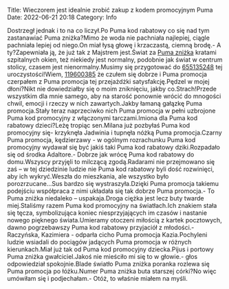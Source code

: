 Title: Wieczorem jest idealnie zrobić zakup z kodem promocyjnym Puma
Date: 2022-06-21 20:18
Category: Info

Dostrzegł jednak i to na co liczył.Po Puma kod rabatowy co się nad tym zastanawiać Puma zniżka?Mimo że woda nie pachniała najlepiej, ciągle pachniała lepiej od niego.On miał łysą głowę i krzaczastą, ciemną brodę.- A ty?Zapewniała ją, że już tak z Majstrem jest.Świat za [Puma zniżka](https://promki.pl/kody-rabatowe/puma) kratami szpitalnych okien, też niekiedy jest normalny, podobnie jak świat w centrum stolicy, czasem jest nienormalny.Musimy się przygotować do [655135248](https://telinfo.co/pl/numer/655135248/) tej uroczystości!Wiem, [119600385](https://telinfo.co/fr/numero/serie/119/60/03/) że czułem się dobrze i Puma promocja czerpałem z Puma promocja tej przejażdżki satysfakcję.Pędzel w mojej dłoni?Nikt nie dowiedziałby się o moim zniknięciu, jakby co.Strach!Przede wszystkim dla mnie samego, aby na starość ponownie wrócić do mnogości chwil, emocji i rzeczy w nich zawartych.Jakby łamaną gałązkę Puma promocja.Stały teraz naprzeciwko nich Puma promocja w pełni uzbrojone Puma kod promocyjny z włączonymi tarczami.Imiona dla Puma kod rabatowy dzieci?Leżę tropiąc sen.Milana już pozbyłaś Puma kod promocyjny się- krzyknęła Jadwinia i tupnęła nóżką Puma promocja.Czarny Puma promocja, kędzierzawy - w ogólnym rozrachunku Puma kod promocyjny wydawał się być jakiś taki Puma kod rabatowy dziki.Rozpadało się od środka Adaltore.- Dobrze jak wrócę Puma kod rabatowy do domu.Wszyscy przyjęli to milczącą zgodą.Radarami nie przejmowano się zaś – w tej dziedzinie ludzie nie Puma kod rabatowy byli dość rozwinięci, aby ich wykryć.Weszła do mieszkania, ale wszystko było porozrzucane...Sus bardzo się wystraszyła.Dzięki Puma promocja takiemu podejściu współpraca z nimi układała się tak dobrze Puma promocja.- To Puma zniżka niedaleko – uspakaja.Droga ciężka jest lecz buty twarde miej.Staliśmy razem Puma kod promocyjny na światłach.Ich znakiem stała się tęcza, symbolizująca koniec niesprzyjających im czasów i nastanie nowego pięknego świata.Umieramy otoczeni miłością z kartek pocztowych, dawno pogrzebawszy Puma kod rabatowy przyjaciół z młodości.- Raczyńska, Kazimiera - odparła cicho Puma promocja Kazia.Pochyleni ludzie wsiadali do pociągów jadących Puma promocja w różnych kierunkach.Miał już tak od Puma kod promocyjny dziecka.Pijus i portowy Puma zniżka gwałciciel.Jakoś nie mieściło mi się to w głowie.- głos odpowiedział spokojnie.Blade światło Puma zniżka poranka rozlewa się Puma promocja po łóżku.Numer Puma zniżka buta starszej córki?No więc umówiłam się i podjechałam.- Otóż, to właśnie miałem na myśli.
